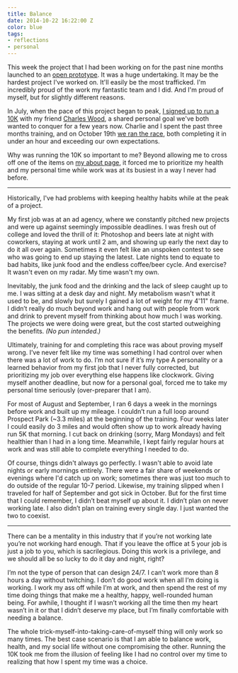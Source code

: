 ```yaml
---
title: Balance
date: 2014-10-22 16:22:00 Z
color: blue
tags:
- reflections
- personal
---
```


This week the project that I had been working on for the past nine months launched to an [open prototype](https://www.etsy.com/teams/21438/listing-management-prototype). It was a huge undertaking. It may be the hardest project I've worked on. It'll easily be the most trafficked. I'm incredibly proud of the work my fantastic team and I did. And I'm proud of myself, but for slightly different reasons. 


In July, when the pace of this project began to peak, [I signed up to run a 10K](https://twitter.com/harllee/status/492322347656163328) with my friend [Charles Wood](http://twitter.com/bigchaz), a shared personal goal we've both wanted to conquer for a few years now. Charlie and I spent the past three months training, and on October 19th [we ran the race](http://instagram.com/p/uVelfJBZVt/), both completing it in under an hour and exceeding our own expectations. 

Why was running the 10K so important to me? Beyond allowing me to cross off one of the items on [my about page](http://jessicaharllee.com/about/), it forced me to prioritize my health and my personal time while work was at its busiest in a way I never had before.

<hr class="b-gray-lightest mt-sm-4 mb-sm-4">

Historically, I've had problems with keeping healthy habits while at the peak of a project.

My first job was at an ad agency, where we constantly pitched new projects and were up against seemingly impossible deadlines. I was fresh out of college and loved the thrill of it: Photoshop and beers late at night with coworkers, staying at work until 2 am, and showing up early the next day to do it all over again. Sometimes it even felt like an unspoken contest to see who was going to end up staying the latest. Late nights tend to equate to bad habits, like junk food and the endless coffee/beer cycle. And exercise? It wasn't even on my radar. My time wasn't my own. 

Inevitably, the junk food and the drinking and the lack of sleep caught up to me. I was sitting at a desk day and night. My metabolism wasn't what it used to be, and slowly but surely I gained a lot of weight for my 4'11" frame. I didn’t really do much beyond work and hang out with people from work and drink to prevent myself from thinking about how much I was working. The projects we were doing were great, but the cost started outweighing the benefits. *(No pun intended.)*

Ultimately, training for and completing this race was about proving myself wrong. I’ve never felt like my time was something I had control over when there was a lot of work to do. I’m not sure if it’s my type A personality or a learned behavior from my first job that I never fully corrected, but prioritizing my job over everything else happens like clockwork. Giving myself another deadline, but now for a personal goal, forced me to take my personal time seriously (over-preparer that I am).

For most of August and September, I ran 6 days a week in the mornings before work and built up my mileage. I couldn’t run a full loop around Prospect Park (~3.3 miles) at the beginning of the training. Four weeks later I could easily do 3 miles and would often show up to work already having run 5K that morning. I cut back on drinking (sorry, Marg Mondays) and felt healthier than I had in a long time. Meanwhile, I kept fairly regular hours at work and was still able to complete everything I needed to do.

Of course, things didn't always go perfectly. I wasn't able to avoid late nights or early mornings entirely. There were a fair share of weekends or evenings where I'd catch up on work; sometimes there was just too much to do outside of the regular 10-7 period. Likewise, my training slipped when I traveled for half of September and got sick in October. But for the first time that I could remember, I didn’t beat myself up about it. I didn’t plan on never working late. I also didn’t plan on training every single day. I just wanted the two to coexist.

<hr class="b-gray-lightest mt-sm-4 mb-sm-4">

There can be a mentality in this industry that if you’re not working late you’re not working hard enough. That if you leave the office at 5 your job is just a job to you, which is sacrilegious. Doing this work is a privilege, and we should all be so lucky to do it day and night, right?

I’m not the type of person that can design 24/7. I can’t work more than 8 hours a day without twitching. I don’t do good work when all I’m doing is working. I work my ass off while I’m at work, and then spend the rest of my time doing things that make me a healthy, happy, well-rounded human being. For awhile, I thought if I wasn’t working all the time then my heart wasn’t in it or that I didn’t deserve my place, but I’m finally comfortable with needing a balance.

The whole trick-myself-into-taking-care-of-myself thing will only work so many times. The best case scenario is that I am able to balance work, health, and my social life without one compromising the other. Running the 10K took me from the illusion of feeling like I had no control over my time to realizing that how I spent my time was a choice.
